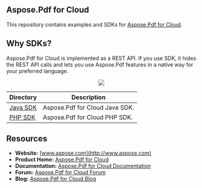 ## Aspose.Pdf for Cloud
This repository contains examples and SDKs for [Aspose.Pdf for Cloud](http://www.aspose.com/cloud/pdf-api.aspx).

## Why SDKs?
Aspose.Pdf for Cloud is implemented as a REST API. If you use SDK, it hides the REST API calls and lets you use Aspose.Pdf features in a native way for your preferred language.

<p align="center">
  <a title="Download complete Aspose.Pdf for Cloud source code" href="https://github.com/asposepdf/Aspose_Pdf_Cloud/archive/master.zip">
	<img src="https://raw.github.com/AsposeExamples/java-examples-dashboard/master/images/downloadZip-Button-Large.png" />
  </a>
</p>


Directory | Description
--------- | -----------
[Java SDK](https://github.com/asposepdf/Aspose_Pdf_Cloud/tree/master/SDKs/Aspose.Pdf_Cloud_SDK_for_Java)  |  Aspose.Pdf for Cloud Java SDK.
[PHP SDK](https://github.com/asposepdf/Aspose_Pdf_Cloud/tree/master/SDKs/Aspose.Pdf_Cloud_SDK_for_PHP)  | Aspose.Pdf for Cloud PHP SDK.

## Resources

+ **Website:** [www.aspose.com](http://www.aspose.com)
+ **Product Home:** [Aspose.Pdf for Cloud](http://www.aspose.com/cloud/pdf-api.aspx)
+ **Documentation:** [Aspose.Pdf for Cloud Documentation](http://www.aspose.com/docs/display/pdfcloud/Home)
+ **Forum:** [Aspose.Pdf for Cloud Forum](http://www.aspose.com/community/forums/aspose.pdf-product-family/75/showforum.aspx)
+ **Blog:** [Aspose.Pdf for Cloud Blog](http://www.aspose.com/blogs/aspose-products/aspose-pdf-product-family.html)